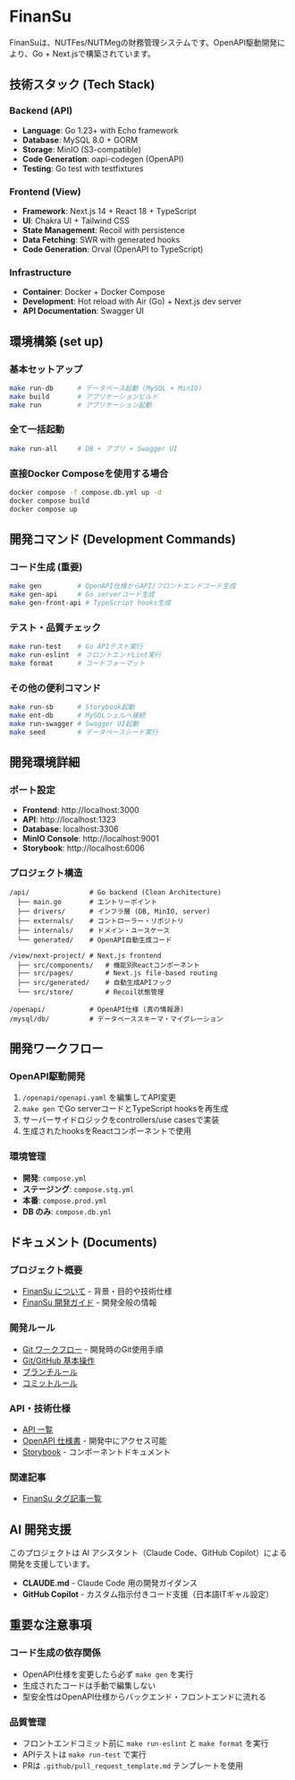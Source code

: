 # FinanSu

FinanSuは、NUTFes/NUTMegの財務管理システムです。OpenAPI駆動開発により、Go + Next.jsで構築されています。

## 技術スタック (Tech Stack)

### Backend (API)
- **Language**: Go 1.23+ with Echo framework
- **Database**: MySQL 8.0 + GORM
- **Storage**: MinIO (S3-compatible)
- **Code Generation**: oapi-codegen (OpenAPI)
- **Testing**: Go test with testfixtures

### Frontend (View)
- **Framework**: Next.js 14 + React 18 + TypeScript
- **UI**: Chakra UI + Tailwind CSS
- **State Management**: Recoil with persistence
- **Data Fetching**: SWR with generated hooks
- **Code Generation**: Orval (OpenAPI to TypeScript)

### Infrastructure
- **Container**: Docker + Docker Compose
- **Development**: Hot reload with Air (Go) + Next.js dev server
- **API Documentation**: Swagger UI

## 環境構築 (set up)

### 基本セットアップ
```bash
make run-db      # データベース起動 (MySQL + MinIO)
make build       # アプリケーションビルド
make run         # アプリケーション起動
```

### 全て一括起動
```bash
make run-all     # DB + アプリ + Swagger UI
```

### 直接Docker Composeを使用する場合
```bash
docker compose -f compose.db.yml up -d
docker compose build
docker compose up
```

## 開発コマンド (Development Commands)

### コード生成 (重要)
```bash
make gen         # OpenAPI仕様からAPI/フロントエンドコード生成
make gen-api     # Go serverコード生成
make gen-front-api # TypeScript hooks生成
```

### テスト・品質チェック
```bash
make run-test    # Go APIテスト実行
make run-eslint  # フロントエンドLint実行
make format      # コードフォーマット
```

### その他の便利コマンド
```bash
make run-sb      # Storybook起動
make ent-db      # MySQLシェルへ接続
make run-swagger # Swagger UI起動
make seed        # データベースシード実行
```

## 開発環境詳細

### ポート設定
- **Frontend**: http://localhost:3000
- **API**: http://localhost:1323
- **Database**: localhost:3306
- **MinIO Console**: http://localhost:9001
- **Storybook**: http://localhost:6006

### プロジェクト構造
```
/api/               # Go backend (Clean Architecture)
  ├── main.go       # エントリーポイント
  ├── drivers/      # インフラ層 (DB, MinIO, server)
  ├── externals/    # コントローラー・リポジトリ
  ├── internals/    # ドメイン・ユースケース
  └── generated/    # OpenAPI自動生成コード

/view/next-project/ # Next.js frontend
  ├── src/components/   # 機能別Reactコンポーネント
  ├── src/pages/        # Next.js file-based routing
  ├── src/generated/    # 自動生成APIフック
  └── src/store/        # Recoil状態管理

/openapi/           # OpenAPI仕様 (真の情報源)
/mysql/db/          # データベーススキーマ・マイグレーション
```

## 開発ワークフロー

### OpenAPI駆動開発
1. `/openapi/openapi.yaml` を編集してAPI変更
2. `make gen` でGo serverコードとTypeScript hooksを再生成
3. サーバーサイドロジックをcontrollers/use casesで実装
4. 生成されたhooksをReactコンポーネントで使用

### 環境管理
- **開発**: `compose.yml`
- **ステージング**: `compose.stg.yml`
- **本番**: `compose.prod.yml`
- **DB のみ**: `compose.db.yml`

## ドキュメント (Documents)

### プロジェクト概要
- [FinanSu について](https://www.notion.so/nutfes-nutmeg/FinanSu-6f207506947b475aad3610210016a8a3) - 背景・目的や技術仕様
- [FinanSu 開発ガイド](https://www.notion.so/nutfes-nutmeg/FinanSu-OK-3a12e725374742608959b6bac61d702c) - 開発全般の情報

### 開発ルール
- [Git ワークフロー](https://www.notion.so/nutfes-nutmeg/git-clone-41a4a1a2df324c92a56b6d0b1b244747) - 開発時のGit使用手順
- [Git/GitHub 基本操作](https://www.notion.so/nutfes-nutmeg/Git-Github-478cabf96e3e44909e35b3476fe08886)
- [ブランチルール](https://www.notion.so/nutfes-nutmeg/9d1646b47e184ab1b85b35e02de76e3f)
- [コミットルール](https://www.notion.so/nutfes-nutmeg/f4ace67ac1c14d849aee084327914c0f)

### API・技術仕様
- [API 一覧](https://www.notion.so/nutfes-nutmeg/FinanSu-API-92b657ec9ff64157be94486fbfc8382f)
- [OpenAPI 仕様書](http://localhost:1323/swagger/index.html) - 開発中にアクセス可能
- [Storybook](http://localhost:6006) - コンポーネントドキュメント

### 関連記事
- [FinanSu タグ記事一覧](https://www.notion.so/nutfes-nutmeg/FinanSu-db5914909df34786b7f1e4a205ebfea7)

## AI 開発支援

このプロジェクトは AI アシスタント（Claude Code、GitHub Copilot）による開発を支援しています。

- **CLAUDE.md** - Claude Code 用の開発ガイダンス
- **GitHub Copilot** - カスタム指示付きコード支援（日本語ITギャル設定）

## 重要な注意事項

### コード生成の依存関係
- OpenAPI仕様を変更したら必ず `make gen` を実行
- 生成されたコードは手動で編集しない
- 型安全性はOpenAPI仕様からバックエンド・フロントエンドに流れる

### 品質管理
- フロントエンドコミット前に `make run-eslint` と `make format` を実行
- APIテストは `make run-test` で実行
- PRは `.github/pull_request_template.md` テンプレートを使用
